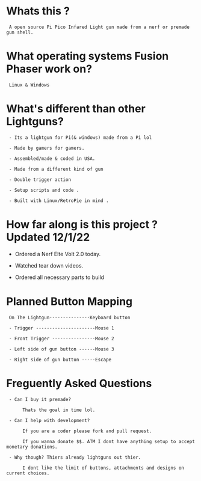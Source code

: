 # Whats this ? 

     A open source Pi Pico Infared Light gun made from a nerf or premade  gun shell.

# What operating systems Fusion Phaser work on?

     Linux & Windows 
     
     
# What's different than other Lightguns? 
     
     - Its a lightgun for Pi(& windows) made from a Pi lol

     - Made by gamers for gamers.

     - Assembled/made & coded in USA.
     
     - Made from a different kind of gun
     
     - Double trigger action 
     
     - Setup scripts and code .

     - Built with Linux/RetroPie in mind .
     
# How far along is this project ? Updated 12/1/22

- Ordered a Nerf Elte Volt 2.0 today.

- Watched tear down videos.

- Ordered all necessary parts to build

# Planned Button Mapping

     On The Lightgun---------------Keyboard button
     
     - Trigger ----------------------Mouse 1
     
     - Front Trigger ----------------Mouse 2

     - Left side of gun button ------Mouse 3
     
     - Right side of gun button -----Escape
     
     
# Freguently Asked Questions

     - Can I buy it premade?
     
          Thats the goal in time lol.
          
     - Can I help with development?
     
          If you are a coder please fork and pull request. 
          
          If you wanna donate $$. ATM I dont have anything setup to accept monetary donations.
          
     - Why though? Thiers already lightguns out thier.
     
          I dont like the limit of buttons, attachments and designs on current choices.

